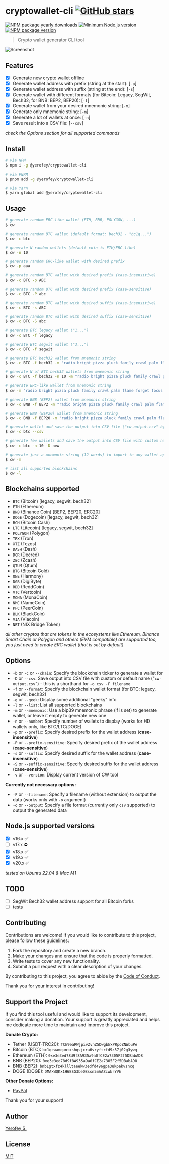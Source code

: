 # cryptowallet-cli [![GitHub stars](https://img.shields.io/github/stars/yerofey/cryptowallet-cli.svg?style=social&label=Star&maxAge=2592000)](https://GitHub.com/yerofey/cryptowallet-cli/stargazers/)

[![NPM package yearly downloads](https://badgen.net/npm/dt/@yerofey/cryptowallet-cli)](https://npmjs.com/@yerofey/cryptowallet-cli)
[![Minimum Node.js version](https://badgen.net/npm/node/@yerofey/cryptowallet-cli)](https://npmjs.com/@yerofey/cryptowallet-cli)
[![NPM package version](https://badgen.net/npm/v/@yerofey/cryptowallet-cli)](https://npmjs.com/package/@yerofey/cryptowallet-cli)

> Crypto wallet generator CLI tool

![Screenshot](https://i.imgur.com/uWuT4lF.png)

## Features

- [x] Generate new crypto wallet offline
- [x] Generate wallet address with prefix (string at the start): [`-p`]
- [x] Generate wallet address with suffix (string at the end): [`-s`]
- [x] Generate wallet with different formats (for Bitcoin: Legacy, SegWit, Bech32; for BNB: BEP2, BEP20): [`-f`]
- [x] Generate wallet from your desired mnemonic string: [`-m`]
- [x] Generate only mnemonic string: [`-m`]
- [x] Generate a lot of wallets at once: [`-n`]
- [x] Save result into a CSV file: [`--csv`]

*check the Options section for all supported commands*

## Install

```bash
# via NPM
$ npm i -g @yerofey/cryptowallet-cli

# via PNPM
$ pnpm add -g @yerofey/cryptowallet-cli

# via Yarn
$ yarn global add @yerofey/cryptowallet-cli
```

## Usage

```bash
# generate random ERC-like wallet (ETH, BNB, POLYGON, ...)
$ cw

# generate random BTC wallet (default format: bech32 - "bc1q...")
$ cw -c btc

# generate N random wallets (default coin is ETH/ERC-like)
$ cw -n 10

# generate random ERC-like wallet with desired prefix
$ cw -p aaa

# generate random BTC wallet with desired prefix (case-insensitive)
$ cw -c BTC -p ABC

# generate random BTC wallet with desired prefix (case-sensitive)
$ cw -c BTC -P abc

# generate random BTC wallet with desired suffix (case-insensitive)
$ cw -c BTC -s ABC

# generate random BTC wallet with desired suffix (case-sensitive)
$ cw -c BTC -S abc

# generate BTC legacy wallet ("1...")
$ cw -c BTC -f legacy

# generate BTC segwit wallet ("3...")
$ cw -c BTC -f segwit

# generate BTC bech32 wallet from mnemonic string
$ cw -c BTC -f bech32 -m "radio bright pizza pluck family crawl palm flame forget focus stock stadium"

# generate N of BTC bech32 wallets from mnemonic string
$ cw -c BTC -f bech32 -n 10 -m "radio bright pizza pluck family crawl palm flame forget focus stock stadium"

# generate ERC-like wallet from mnemonic string
$ cw -m "radio bright pizza pluck family crawl palm flame forget focus stock stadium"

# generate BNB (BEP2) wallet from mnemonic string
$ cw -c BNB -f BEP2 -m "radio bright pizza pluck family crawl palm flame forget focus stock stadium"

# generate BNB (BEP20) wallet from mnemonic string
$ cw -c BNB -f BEP20 -m "radio bright pizza pluck family crawl palm flame forget focus stock stadium"

# generate wallet and save the output into CSV file ("cw-output.csv" by default)
$ cw -c btc --csv

# generate few wallets and save the output into CSV file with custom name "new.csv"
$ cw -c btc -n 10 -D new

# generate just a mnemonic string (12 words) to import in any wallet app
$ cw -m

# list all supported blockchains
$ cw -l
```

## Blockchains supported

- `BTC` (Bitcoin) [legacy, segwit, bech32]
- `ETH` (Ethereum)
- `BNB` (Binance Coin) [BEP2, BEP20, ERC20]
- `DOGE` (Dogecoin) [legacy, segwit, bech32]
- `BCH` (Bitcoin Cash)
- `LTC` (Litecoin) [legacy, segwit, bech32]
- `POLYGON` (Polygon)
- `TRX` (Tron)
- `XTZ` (Tezos)
- `DASH` (Dash)
- `DCR` (Decred)
- `ZEC` (Zcash)
- `QTUM` (Qtum)
- `BTG` (Bitcoin Gold)
- `ONE` (Harmony)
- `DGB` (DigiByte)
- `RDD` (ReddCoin)
- `VTC` (Vertcoin)
- `MONA` (MonaCoin)
- `NMC` (NameCoin)
- `PPC` (PeerCoin)
- `BLK` (BlackCoin)
- `VIA` (Viacoin)
- `NBT` (NIX Bridge Token)

*all other cryptos that are tokens in the ecosystems like Ethereum, Binance Smart Chain or Polygon and others (EVM compatible) are supported too, you just need to create ERC wallet (that is set by default)*

## Options

- `-b` or `-c` or `--chain`: Specify the blockchain ticker to generate a wallet for
- `-D` or `--csv`: Save output into CSV file with custom or default name ("`cw-output.csv`") - this is a shorthand for `-o csv -F filename`
- `-f` or `--format`: Specify the blockchain wallet format (for BTC: legacy, segwit, bech32)
- `-g` or `--geek`: Display some additional "geeky" info
- `-l` or `--list`: List all supported blockchains
- `-m` or `--mnemonic`: Use a bip39 mnemonic phrase (if is set) to generate wallet, or leave it empty to generate new one
- `-n` or `--number`: Specify number of wallets to display (works for HD wallets only, like BTC/LTC/DOGE)
- `-p` or `--prefix`: Specify desired prefix for the wallet address (**case-insensitive**)
- `-P` or `--prefix-sensitive`: Specify desired prefix of the wallet address (**case-sensitive**)
- `-s` or `--suffix`: Specify desired suffix for the wallet address (**case-insensitive**)
- `-S` or `--suffix-sensitive`: Specify desired suffix for the wallet address (**case-sensitive**)
- `-v` or `--version`: Display current version of CW tool

**Currently not necessary options:**

- `-F` or `--filename`: Specify a filename (without extension) to output the data (works only with `-o` argument)
- `-o` or `--output`: Specify a file format (currently only `csv` supported) to output the generated data

## Node.js supported versions

- [x] v16.x ✅
- [ ] v17.x ⛔
- [x] v18.x ✅
- [x] v19.x ✅
- [x] v20.x ✅

*tested on Ubuntu 22.04 & Mac M1*

## TODO

- [ ] SegWit Bech32 wallet address support for all Bitcoin forks
- [ ] tests

## Contributing

Contributions are welcome! If you would like to contribute to this project, please follow these guidelines:

1. Fork the repository and create a new branch.
2. Make your changes and ensure that the code is properly formatted.
3. Write tests to cover any new functionality.
4. Submit a pull request with a clear description of your changes.

By contributing to this project, you agree to abide by the [Code of Conduct](https://github.com/yerofey/cryptowallet-cli/blob/master/CODE_OF_CONDUCT.md).

Thank you for your interest in contributing!

## Support the Project

If you find this tool useful and would like to support its development, consider making a donation. Your support is greatly appreciated and helps me dedicate more time to maintain and improve this project.

**Donate Crypto:**

- Tether (USDT-TRC20): `TCW9eaRWjpivZvnZ5DwgbWxPRpoZNWbuPe`
- Bitcoin (BTC): `bc1qcwamquntxshqsjcra6vryftrfd9z57j02g3ywq`
- Ethereum (ETH): `0xe3e3ed78d9f8A935a9a0fCE2a7305F2f5DBabAD8`
- BNB (BEP20): `0xe3e3ed78d9f8A935a9a0fCE2a7305F2f5DBabAD8`
- BNB (BEP2): `bnb1gtxfz4kllltaeekw3edfd496gpa3ukpakvzncq`
- DOGE (DOGE): `DMAkWQKx1H6ESG3beDBssn5mAAZcwkrYVh`

**Other Donate Options:**

- [PayPal](https://paypal.me/Jerofej)

Thank you for your support!

## Author

[Yerofey S.](https://github.com/yerofey)

## License

[MIT](https://github.com/yerofey/cryptowallet-cli/blob/master/LICENSE)
